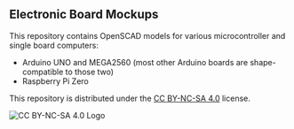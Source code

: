 ## Electronic Board Mockups

This repository contains OpenSCAD models for various microcontroller and single board computers:
* Arduino UNO and MEGA2560 (most other Arduino boards are shape-compatible to those two)
* Raspberry Pi Zero

This repository is distributed under the [CC BY-NC-SA 4.0](https://creativecommons.org/licenses/by-nc-sa/4.0/) license.

![CC BY-NC-SA 4.0 Logo](https://mirrors.creativecommons.org/presskit/buttons/88x31/png/by-nc-sa.png)